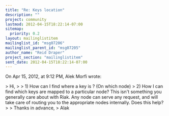 ```yaml
---
title: "Re: Keys location"
description: ""
project: community
lastmod: 2012-04-15T18:22:14-07:00
sitemap:
  priority: 0.2
layout: mailinglistitem
mailinglist_id: "msg07206"
mailinglist_parent_id: "msg07205"
author_name: "Reid Draper"
project_section: "mailinglistitem"
sent_date: 2012-04-15T18:22:14-07:00
---
```


On Apr 15, 2012, at 9:12 PM, Alek Morfi wrote:

&gt; Hi,
&gt; 
&gt; 1) How can I find where a key is ? (On which node)
&gt; 2) How I can find which keys are mapped to a particular node?
This isn't something you generally care about with Riak. Any
node can serve any request, and will take care of routing
you to the appropriate nodes internally. Does this help?
&gt; 
&gt; Thanks in advance,
&gt; Alak
